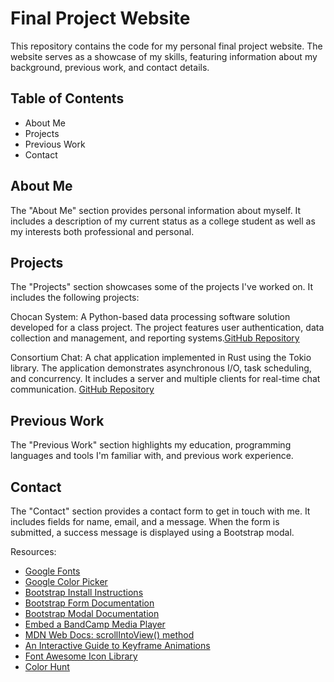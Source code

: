 # Final Project Website

This repository contains the code for my personal final project website. The website serves as a showcase of my skills, featuring information about my background, previous work, and contact details.

## Table of Contents

- About Me
- Projects
- Previous Work
- Contact

## About Me

The "About Me" section provides personal information about myself. It includes a description of my current status as a college student as well as my interests both professional and personal.

## Projects

The "Projects" section showcases some of the projects I've worked on. It includes the following projects:

Chocan System: A Python-based data processing software solution developed for a class project. The project features user authentication, data collection and management, and reporting systems.[GitHub Repository](https://github.com/zroygbiv/chocan-system)

Consortium Chat: A chat application implemented in Rust using the Tokio library. The application demonstrates asynchronous I/O, task scheduling, and concurrency. It includes a server and multiple clients for real-time chat communication. [GitHub Repository](https://github.com/zroygbiv/consortium-chat)

## Previous Work

The "Previous Work" section highlights my education, programming languages and tools I'm familiar with, and previous work experience.

## Contact

The "Contact" section provides a contact form to get in touch with me. It includes fields for name, email, and a message. When the form is submitted, a success message is displayed using a Bootstrap modal.

Resources:

- [Google Fonts](https://fonts.google.com/specimen/Roboto)
- [Google Color Picker](https://htmlcolors.com/google-color-picker)
- [Bootstrap Install Instructions](https://getbootstrap.com/docs/5.3/getting-started/download/)
- [Bootstrap Form Documentation](https://getbootstrap.com/docs/5.3/forms/overview/)
- [Bootstrap Modal Documentation](https://getbootstrap.com/docs/4.0/components/modal/)
- [Embed a BandCamp Media Player](https://get.bandcamp.help/hc/en-us/articles/360013561254-How-do-I-create-a-Bandcamp-embedded-player-#:~:text=To%20create%20an%20embedded%20player,your%20merchandise%2C%20and%20so%20on)
- [MDN Web Docs: scrollIntoView() method](https://developer.mozilla.org/en-US/docs/Web/API/Element/scrollIntoView)
- [An Interactive Guide to Keyframe Animations](https://www.joshwcomeau.com/animation/keyframe-animations/)
- [Font Awesome Icon Library](https://fontawesome.com/)
- [Color Hunt](https://colorhunt.co/palette/be5a83e06469f2b6a0dedea7)